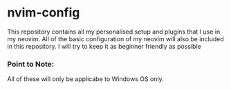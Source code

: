 # nvim-config
This repository contains all my personalised setup and plugins that I use in my neovim. All of the basic configuration of my neovim will also be included in this repository. I will try to keep it as beginner friendly as possible

### Point to Note:
All of these will only be applicabe to Windows OS only.
